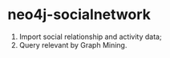 # neo4j-socialnetwork
1. Import social relationship and activity data;
2. Query relevant by Graph Mining.
